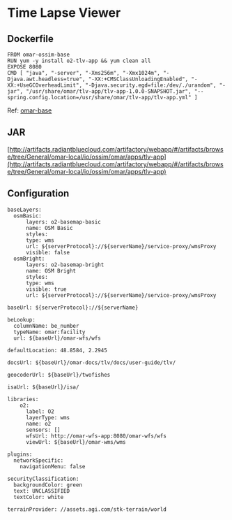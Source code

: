 # Time Lapse Viewer

## Dockerfile
```
FROM omar-ossim-base
RUN yum -y install o2-tlv-app && yum clean all
EXPOSE 8080
CMD [ "java", "-server", "-Xms256m", "-Xmx1024m", "-Djava.awt.headless=true", "-XX:+CMSClassUnloadingEnabled", "-XX:+UseGCOverheadLimit", "-Djava.security.egd=file:/dev/./urandom", "-jar", "/usr/share/omar/tlv-app/tlv-app-1.0.0-SNAPSHOT.jar", "--spring.config.location=/usr/share/omar/tlv-app/tlv-app.yml" ]
```
Ref: [omar-base](../../../omar-base/docs/install-guide/omar-base/)

## JAR
[http://artifacts.radiantbluecloud.com/artifactory/webapp/#/artifacts/browse/tree/General/omar-local/io/ossim/omar/apps/tlv-app](http://artifacts.radiantbluecloud.com/artifactory/webapp/#/artifacts/browse/tree/General/omar-local/io/ossim/omar/apps/tlv-app)

## Configuration

```
baseLayers:
  osmBasic:
      layers: o2-basemap-basic
      name: OSM Basic
      styles:
      type: wms
      url: ${serverProtocol}://${serverName}/service-proxy/wmsProxy
      visible: false
  osmBright:
      layers: o2-basemap-bright
      name: OSM Bright
      styles:
      type: wms
      visible: true
      url: ${serverProtocol}://${serverName}/service-proxy/wmsProxy

baseUrl: ${serverProtocol}://${serverName}

beLookup:
  columnName: be_number
  typeName: omar:facility
  url: ${baseUrl}/omar-wfs/wfs

defaultLocation: 48.8584, 2.2945

docsUrl: ${baseUrl}/omar-docs/tlv/docs/user-guide/tlv/

geocoderUrl: ${baseUrl}/twofishes

isaUrl: ${baseUrl}/isa/

libraries:
    o2:
      label: O2
      layerType: wms
      name: o2
      sensors: []
      wfsUrl: http://omar-wfs-app:8080/omar-wfs/wfs
      viewUrl: ${baseUrl}/omar-wms/wms

plugins:
  networkSpecific:
    navigationMenu: false

securityClassification:
  backgroundColor: green
  text: UNCLASSIFIED
  textColor: white

terrainProvider: //assets.agi.com/stk-terrain/world
```
